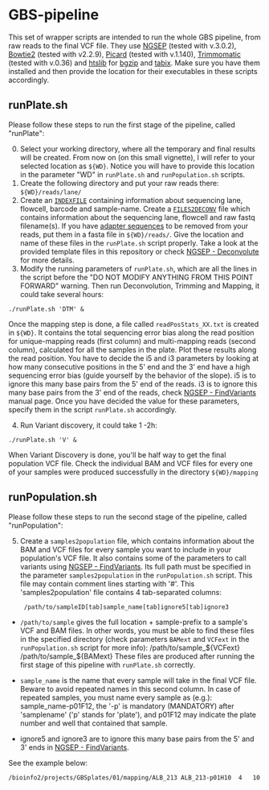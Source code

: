 # GBS-pipeline

This set of wrapper scripts are intended to run the whole GBS pipeline, from raw reads to the final VCF file.
They use [NGSEP](https://sourceforge.net/projects/ngsep/files/Library/) (tested with v.3.0.2), [Bowtie2](http://bowtie-bio.sourceforge.net/bowtie2/index.shtml) (tested with v2.2.9), [Picard](http://broadinstitute.github.io/picard/index.html) (tested with v.1.140), [Trimmomatic](http://www.usadellab.org/cms/index.php?page=trimmomatic) (tested with v.0.36) and [htslib](http://www.htslib.org/download/) for [bgzip](http://www.htslib.org/doc/tabix.html) and [tabix](http://www.htslib.org/doc/tabix.html). Make sure you have them installed and then provide the location for their executables in these scripts accordingly.
## runPlate.sh
Please follow these steps to run the first stage of the pipeline, called "runPlate":

0) Select your working directory, where all the temporary and final results will be created. From now on (on this small vignette), I will refer to your selected location as `${WD}`. Notice you will have to provide this location in the parameter "WD" in `runPlate.sh` and `runPopulation.sh` scripts.
1) Create the following directory and put your raw reads there: 
    `${WD}/reads/lane/`
2) Create an [`INDEXFILE`](https://github.com/darizasu/work/blob/master/GBS-pipeline/INDEXFILE.txt) containing information about sequencing lane, flowcell, barcode and sample-name.
Create a [`FILES2DECONV`](https://github.com/darizasu/work/blob/master/GBS-pipeline/FILES2DECONV.txt) file which contains information about the sequencing lane, flowcell and raw fastq filename(s).
If you have [adapter sequences](https://github.com/darizasu/work/blob/master/GBS-pipeline/adaptersGBS.fa) to be removed from your reads, put them in a fasta file in `${WD}/reads/`.
Give the location and name of these files in the `runPlate.sh` script properly. Take a look at the provided template files in this repository or check [NGSEP - Deconvolute](https://sourceforge.net/projects/ngsep/files/Library/) for more details.
3) Modify the running parameters of `runPlate.sh`, which are all the lines in the script before the "DO NOT MODIFY ANYTHING FROM THIS POINT FORWARD" warning.
Then run Deconvolution, Trimming and Mapping, it could take several hours:

`./runPlate.sh 'DTM' &`

   Once the mapping step is done, a file called `readPosStats_XX.txt` is created in `${WD}`. It contains the total sequencing error bias along the read position for unique-mapping reads (first column) and multi-mapping reads (second column), calculated for all the samples in the plate. Plot these results along the read position. You have to decide the i5 and i3 parameters by looking at how many consecutive positions in the 5' end and the 3' end have a high sequencing error bias (guide yourself by the behavior of the slope). i5 is to ignore this many base pairs from the 5' end of the reads. i3 is to ignore this many base pairs from the 3' end of the reads, check [NGSEP - FindVariants](https://sourceforge.net/projects/ngsep/files/Library/) manual page. Once you have decided the value for these parameters, specify them in the script `runPlate.sh` accordingly.

4) Run Variant discovery, it could take 1 -2h:

`./runPlate.sh 'V' &`

   When Variant Discovery is done, you'll be half way to get the final population VCF file. Check the individual BAM and VCF files for every one of your samples were produced successfully in the directory `${WD}/mapping`


## runPopulation.sh
Please follow these steps to run the second stage of the pipeline, called "runPopulation":

5) Create a `samples2population` file, which contains information about the BAM and VCF files for every sample you want to include in your population's VCF file. It also contains some of the parameters to call variants using [NGSEP - FindVariants](https://sourceforge.net/projects/ngsep/files/Library/). Its full path must be specified in the parameter `samples2population` in the `runPopulation.sh` script. This file may contain comment lines starting with '#'. This 'samples2population' file contains 4 tab-separated columns:

        /path/to/sampleID[tab]sample_name[tab]ignore5[tab]ignore3

  * `/path/to/sample` gives the full location + sample-prefix to a sample's VCF and BAM files.
  In other words, you must be able to find these files in the specified directory (check parameters `BAMext` and `VCFext` in the `runPopulation.sh` script for more info):
  /path/to/sample_${VCFext}
  /path/to/sample_${BAMext}
  These files are produced after running the first stage of this pipeline with `runPlate.sh` correctly.

  * `sample_name` is the name that every sample will take in the final VCF file.
  Beware to avoid repeated names in this second column. In case of repeated samples, you must name every sample as (e.g.): 
  sample_name-p01F12, the '-p' is mandatory (MANDATORY) after 'samplename' ('p' stands for 
  'plate'), and p01F12 may indicate the plate number and well that contained that sample.

  * ignore5 and ignore3 are to ignore this many base pairs from the 5' and 3' ends in [NGSEP - FindVariants](https://sourceforge.net/projects/ngsep/files/Library/).
 
See the example below:

    /bioinfo2/projects/GBSplates/01/mapping/ALB_213	ALB_213-p01H10	4	10
